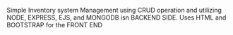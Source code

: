 Simple Inventory system Management using CRUD operation and utilizing NODE, EXPRESS, EJS, and MONGODB isn BACKEND SIDE. Uses HTML and BOOTSTRAP for the FRONT END
